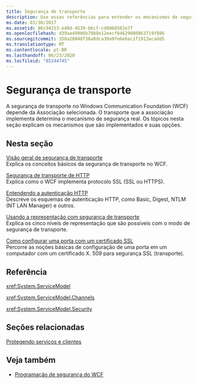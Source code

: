 ```yaml
---
title: Segurança de transporte
description: Use essas referências para entender os mecanismos de segurança de transporte em WFC, como eles são implementados e suas opções.
ms.date: 03/30/2017
ms.assetid: 86c94153-e48d-4539-b6cf-cd8060582e7f
ms.openlocfilehash: d39aa49906b79b9e12eecf04629080863719f986
ms.sourcegitcommit: 358a28048f36a8dca39a9fe6e6ac1f1913acadd5
ms.translationtype: MT
ms.contentlocale: pt-BR
ms.lasthandoff: 06/23/2020
ms.locfileid: "85244745"
---
```

# <a name="transport-security"></a>Segurança de transporte
A segurança de transporte no Windows Communication Foundation (WCF) depende da Associação selecionada. O transporte que a associação implementa determina o mecanismo de segurança real. Os tópicos nesta seção explicam os mecanismos que são implementados e suas opções.  
  
## <a name="in-this-section"></a>Nesta seção  
 [Visão geral de segurança de transporte](transport-security-overview.md)  
 Explica os conceitos básicos da segurança de transporte no WCF.  
  
 [Segurança de transporte de HTTP](http-transport-security.md)  
 Explica como o WCF implementa protocolo SSL (SSL ou HTTPS).  
  
 [Entendendo a autenticação HTTP](understanding-http-authentication.md)  
 Descreve os esquemas de autenticação HTTP, como Basic, Digest, NTLM (NT LAN Manager) e outros.  
  
 [Usando a representação com segurança de transporte](using-impersonation-with-transport-security.md)  
 Explica os cinco níveis de representação que são possíveis com o modo de segurança de transporte.  
  
 [Como configurar uma porta com um certificado SSL](how-to-configure-a-port-with-an-ssl-certificate.md)  
 Percorre as noções básicas de configuração de uma porta em um computador com um certificado X. 509 para segurança SSL (transporte).  
  
## <a name="reference"></a>Referência  
 <xref:System.ServiceModel>  
  
 <xref:System.ServiceModel.Channels>  
  
 <xref:System.ServiceModel.Security>  
  
## <a name="related-sections"></a>Seções relacionadas  
 [Protegendo serviços e clientes](securing-services-and-clients.md)  
  
## <a name="see-also"></a>Veja também

- [Programação de segurança do WCF](programming-wcf-security.md)
